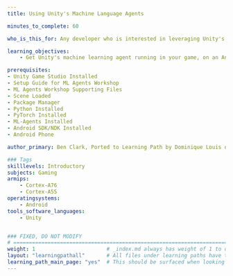 ```yaml
---
title: Using Unity's Machine Language Agents

minutes_to_complete: 60

who_is_this_for: Any developer who is interested in leveraging Unity's machine learning agents on ARM devices.

learning_objectives: 
    - Get Unity's machine learning agent running in your game, on an Android device.

prerequisites:
- Unity Game Studio Installed
- Setup Guide for ML Agents Workshop
- ML Agents Workshop Supporting Files
- Scene Loaded
- Package Manager
- Python Installed
- PyTorch Installed
- ML-Agents Installed
- Android SDK/NDK Installed
- Android Phone

author_primary: Ben Clark, Ported to Learning Path by Dominique Louis of visualSilicon

### Tags
skilllevels: Introductory
subjects: Gaming
armips:
    - Cortex-A76
    - Cortex-A55
operatingsystems:
    - Android
tools_software_languages:
    - Unity


### FIXED, DO NOT MODIFY
# ================================================================================
weight: 1                       # _index.md always has weight of 1 to order correctly
layout: "learningpathall"       # All files under learning paths have this same wrapper
learning_path_main_page: "yes"  # This should be surfaced when looking for related content. Only set for _index.md of learning path content.
---
```

